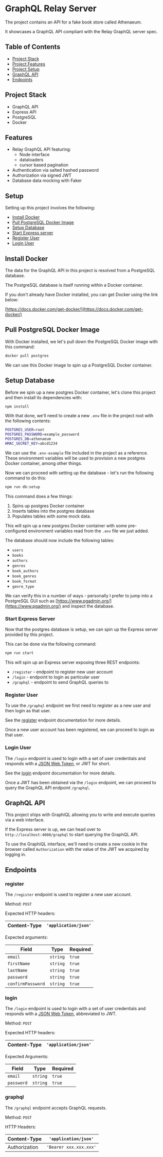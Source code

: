 # GraphQL Relay Server

The project contains an API for a fake book store called Athenaeum.

It showcases a GraphQL API compliant with the Relay GraphQL server spec.

## Table of Contents

- [Project Stack](#stack)
- [Project Features](#features)
- [Project Setup](#setup)
- [GraphQL API](#graphql-api)
- [Endpoints](#endpoints)

<a name="stack"></a>

## Project Stack

- GraphQL API
- Express API
- PostgreSQL
- Docker

<a name="features"></a>

## Features

- Relay GraphQL API featuring:
  - Node interface
  - dataloaders
  - cursor based pagination
- Authentication via salted hashed password
- Authorization via signed JWT
- Database data mocking with Faker

<a name="setup"></a>

## Setup

Setting up this project involves the following:

- [Install Docker](#install-docker)
- [Pull PostgreSQL Docker Image](#pull-postgresql-docker-image)
- [Setup Database](#setup-database)
- [Start Express server](#start-express-server)
- [Register User](#register-user)
- [Login User](#login-user)

<a name="install-docker"></a>

## Install Docker

The data for the GraphQL API in this project is resolved from a PostgreSQL database.

The PostgreSQL database is itself running within a Docker container.

If you don't already have Docker installed, you can get Docker using the link below:

[https://docs.docker.com/get-docker/](https://docs.docker.com/get-docker/)

<a name="pull-postgresql-docker-image"></a>

## Pull PostgreSQL Docker Image

With Docker installed, we let's pull down the PostgreSQL Docker image with this command:

```bash
docker pull postgres
```

We can use this Docker image to spin up a PostgreSQL Docker container.

<a name="setup-database"></a>

## Setup Database

Before we spin up a new postgres Docker container, let's clone this project and then install its dependencies with:

```bash
npm install
```

With that done, we'll need to create a new `.env` file in the project root with the following contents:

```bash
POSTGRES_USER=root
POSTGRES_PASSWORD=example_password
POSTGRES_DB=athenaeum
HMAC_SECRET_KEY=abcd1234
```

We can use the `.env-example` file included in the project as a reference. These environment variables will be used to provision a new postgres Docker container, among other things.

Now we can proceed with setting up the database - let's run the following command to do this:

```bash
npm run db:setup
```

This command does a few things:

1. Spins up postgres Docker container
2. Inserts tables into the postgres database
3. Populates tables with some mock data.

This will spin up a new postgres Docker container with some pre-configured environment variables read from the `.env` file we just added.

The database should now include the following tables:

- `users`
- `books`
- `authors`
- `genres`
- `book_authors`
- `book_genres`
- `book_format`
- `genre_type`

We can verify this in a number of ways - personally I prefer to jump into a PostgreSQL GUI such as [https://www.pgadmin.org/](https://www.pgadmin.org/) and inspect the database.

### Start Express Server

Now that the postgres database is setup, we can spin up the Express server provided by this project.

This can be done via the following command:

```bash
npm run start
```

This will spin up an Express server exposing three REST endpoints:

- `/register` - endpoint to register new user account
- `/login` - endpoint to login as particular user
- `/graphql` - endpoint to send GraphQL queries to

<a name="register-user"></a>

### Register User

To use the `/graphql` endpoint we first need to register as a new user and then login as that user.

See the [register](#register) endpoint documentation for more details.

Once a new user account has been registered, we can proceed to login as that user.

<a name="login-user"></a>

### Login User

The `/login` endpoint is used to login with a set of user credentials and responds with a [JSON Web Token](https://jwt.io/), or JWT for short.

See the [login](#login) endpoint documentation for more details.

Once a JWT has been obtained via the `/login` endpoint, we can proceed to query the GraphQL API endpoint `/graphql`.

<a name="graphql-api"></a>

## GraphQL API

This project ships with GraphiQL allowing you to write and execute queries via a web interface.

If the Express server is up, we can head over to `http://localhost:4000/graphql` to start querying the GraphQL API.

To use the GraphiQL interface, we'll need to create a new cookie in the browser called `Authorization` with the value of the JWT we acquired by logging in.

<a name="Endpoints"></a>

## Endpoints

<a name="register"></a>

### register

The `/register` endpoint is used to register a new user account.

Method: `POST`

Expected HTTP headers:

| Content-Type | `'application/json'` |
| ------------ | -------------------- |

Expected arguments:

| **Field**         | **Type** | **Required** |
| ----------------- | -------- | ------------ |
| `email`           | `string` | `true`       |
| `firstName`       | `string` | `true`       |
| `lastName`        | `string` | `true`       |
| `password`        | `string` | `true`       |
| `confirmPassword` | `string` | `true`       |

<a name="login"></a>

### login

The `/login` endpoint is used to login with a set of user credentials and responds with a [JSON Web Token](https://jwt.io/), abbreviated to JWT.

Method: `POST`

Expected HTTP headers:

| Content-Type | `'application/json'` |
| ------------ | -------------------- |

Expected Arguments:

| **Field**  | **Type** | **Required** |
| ---------- | -------- | ------------ |
| `email`    | `string` | `true`       |
| `password` | `string` | `true`       |

<a name="graphql"></a>

### graphql

The `/graphql` endpoint accepts GraphQL requests.

Method: `POST`

HTTP Headers:

| Content-Type  | `'application/json'`   |
| ------------- | ---------------------- |
| Authorization | `'Bearer xxx.xxx.xxx'` |
